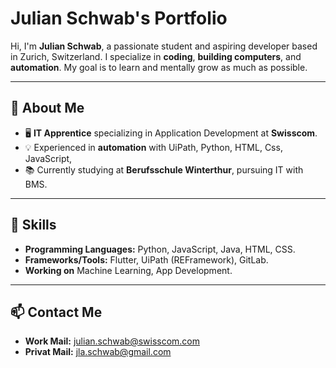 # Julian Schwab's Portfolio

Hi, I'm **Julian Schwab**, a passionate student and aspiring developer based in Zurich, Switzerland. I specialize in **coding**, **building computers**, and **automation**. My goal is to learn and mentally grow as much as possible.

---

## 🚀 About Me

- 🖥️ **IT Apprentice** specializing in Application Development at **Swisscom**.
- 💡 Experienced in **automation** with UiPath, Python, HTML, Css, JavaScript,
- 📚 Currently studying at **Berufsschule Winterthur**, pursuing IT with BMS.

---

## 🔧 Skills

- **Programming Languages:** Python, JavaScript, Java, HTML, CSS.
- **Frameworks/Tools:** Flutter, UiPath (REFramework), GitLab.
- **Working on** Machine Learning, App Development.

---



## 📫 Contact Me

- **Work Mail:** [julian.schwab@swisscom.com](mailto:julian.schwab@swisscom.com)
- **Privat Mail:** [jla.schwab@gmail.com](mailto:jla.schwab@gmail.com)
